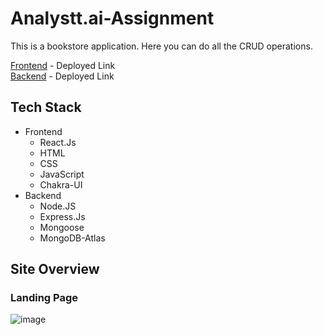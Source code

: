 # Analystt.ai-Assignment


This is a bookstore application. Here you can do all the CRUD operations.

[Frontend](https://analystt-ai-assignment-pc5y.vercel.app/) - Deployed Link <br />
[Backend](https://analystt-ai-server.vercel.app/) - Deployed Link

## Tech Stack
- Frontend
  - React.Js
  - HTML
  - CSS
  - JavaScript
  - Chakra-UI
- Backend
  - Node.JS
  - Express.Js
  - Mongoose
  - MongoDB-Atlas


## Site Overview
### Landing Page
![image](https://res.cloudinary.com/dd9cmhunr/image/upload/v1686813454/Screenshot_585_awkoe0.png)
